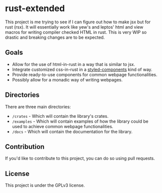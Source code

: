 # rust-extended

This project is me trying to see if I can figure out how to make jsx but for rust (rsx). It will essentially work like yew's and leptos' html and view macros for writing compiler checked HTML in rust. This is very WIP so drastic and breaking changes are to be expected.

## Goals

- Allow for the use of html-in-rust in a way that is similar to jsx.
- Integrate customized css-in-rust in a [styled-components](https://styled-components.com/) kind of way.
- Provide ready-to-use components for common webpage functionalities.
- Possibly allow for a monadic way of writing webpages.

## Directories

There are three main directories:

- `/crates` - Which will contain the library's crates.
- `/examples` - Which will contain examples of how the library could be used to achieve common webpage functionalities.
- `/docs` - Which will contain the documentation for the library.

## Contribution

If you'd like to contribute to this project, you can do so using pull requests.

## License

This project is under the GPLv3 license.
